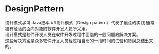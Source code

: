 # DesignPattern
设计模式学习 Java版本
##设计模式（Design pattern）代表了最佳的实践
通常被有经验的面向对象的软件开发人员所采用。<br>
设计模式是软件开发人员在软件开发过程中面临的一般问题的解决方案。<br>
这些解决方案是众多软件开发人员经过相当长的一段时间的试验和错误总结出来的。